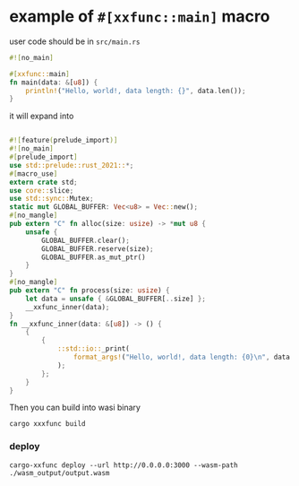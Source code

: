 # example of `#[xxfunc::main]` macro

user code should be in `src/main.rs`

```rust
#![no_main]

#[xxfunc::main]
fn main(data: &[u8]) {
    println!("Hello, world!, data length: {}", data.len());
}
```

it will expand into

```rust

#![feature(prelude_import)]
#![no_main]
#[prelude_import]
use std::prelude::rust_2021::*;
#[macro_use]
extern crate std;
use core::slice;
use std::sync::Mutex;
static mut GLOBAL_BUFFER: Vec<u8> = Vec::new();
#[no_mangle]
pub extern "C" fn alloc(size: usize) -> *mut u8 {
    unsafe {
        GLOBAL_BUFFER.clear();
        GLOBAL_BUFFER.reserve(size);
        GLOBAL_BUFFER.as_mut_ptr()
    }
}
#[no_mangle]
pub extern "C" fn process(size: usize) {
    let data = unsafe { &GLOBAL_BUFFER[..size] };
    __xxfunc_inner(data);
}
fn __xxfunc_inner(data: &[u8]) -> () {
    {
        {
            ::std::io::_print(
                format_args!("Hello, world!, data length: {0}\n", data.len()),
            );
        };
    }
}
```

Then you can build into wasi binary

```console
cargo xxxfunc build
```

### deploy

```
cargo-xxfunc deploy --url http://0.0.0.0:3000 --wasm-path ./wasm_output/output.wasm
```
